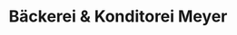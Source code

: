 ---
title: "Bäckerei & Konditorei Meyer"
url: /bleicherode/baeckerei-und-konditorei-meyer/
shop: Bäckerei
---